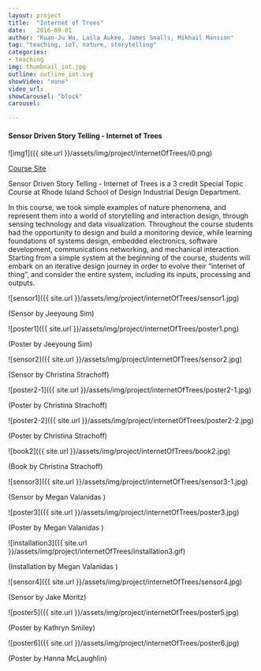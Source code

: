 ```yaml
---
layout: project
title:  "Internet of Trees"
date:   2016-09-01
author: "Kuan-Ju Wu, Laila Aukee, James Smalls, Mikhail Mansion"
tag: "teaching, ioT, nature, storytelling"
categories:
- teaching
img: thumbnail_iot.jpg
outline: outline_iot.svg
showVideo: "none"
video_url:
showCarousel: "block"
carousel:

---
```

#### Sensor Driven Story Telling - Internet of Trees ####

![img1]({{ site.url }}/assets/img/project/internetOfTrees/i0.png)

[Course Site](https://sites.google.com/a/risd.edu/internet-of-trees/)

Sensor Driven Story Telling - Internet of Trees is a 3 credit Special Topic Course at Rhode Island School of Design Industrial Design Department.

In this course, we took simple examples of nature phenomena, and represent them into a world of storytelling and interaction design, through sensing technology and data visualization. Throughout the course students had the opportunity to design and build a monitoring device, while learning foundations of systems design, embedded electronics, software development, communications networking, and mechanical interaction. Starting from a simple system at the beginning of the course, students will embark on an iterative design journey in order to evolve their “internet of thing”, and consider the entire system, including its inputs, processing and outputs.

![sensor1]({{ site.url }}/assets/img/project/internetOfTrees/sensor1.jpg)

(Sensor by Jeeyoung Sim)

![poster1]({{ site.url }}/assets/img/project/internetOfTrees/poster1.png)

(Poster by Jeeyoung Sim)

![sensor2]({{ site.url }}/assets/img/project/internetOfTrees/sensor2.jpg)

(Sensor by Christina Strachoff)

![poster2-1]({{ site.url }}/assets/img/project/internetOfTrees/poster2-1.jpg)

(Poster by Christina Strachoff)

![poster2-2]({{ site.url }}/assets/img/project/internetOfTrees/poster2-2.jpg)

(Poster by Christina Strachoff)

![book2]({{ site.url }}/assets/img/project/internetOfTrees/book2.jpg)

(Book by Christina Strachoff)

![sensor3]({{ site.url }}/assets/img/project/internetOfTrees/sensor3-1.jpg)

(Sensor by Megan Valanidas )


![poster3]({{ site.url }}/assets/img/project/internetOfTrees/poster3.jpg)

(Poster by Megan Valanidas )


![installation3]({{ site.url }}/assets/img/project/internetOfTrees/installation3.gif)

(Installation by Megan Valanidas )


![sensor4]({{ site.url }}/assets/img/project/internetOfTrees/sensor4.jpg)

(Sensor by Jake Moritz)


![poster5]({{ site.url }}/assets/img/project/internetOfTrees/poster5.jpg)

(Poster by Kathryn Smiley)


![poster6]({{ site.url }}/assets/img/project/internetOfTrees/poster6.jpg)

(Poster by Hanna McLaughlin)
